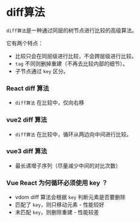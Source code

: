 # diff算法

`diff算法`是一种通过同层的树节点进行比较的高级算法。

它有两个特点：
- 比较只会在同层级进行比较，不会跨层级进行比较。
- `tag` 不同则删掉重建（不再去比较内部的细节）。
- 子节点通过 `key` 区分。

### React diff 算法
- `diff算法` 在比较中，仅向右移

### vue2 diff 算法
- `diff算法` 在比较中，循环从两边向中间进行比较。

### vue3 diff 算法
- 最长递增子序列（尽量减少中间的对比次数）

### Vue React 为何循环必须使用 key ？
- vdom diff 算法会根据 `key` 判断元素是否要删除
- 匹配了 `key`，则只移动元素 - 性能较好
- 未匹配 `key`，则删除重建 - 性能较差
